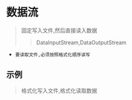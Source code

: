 # 数据流
> 固定写入文件,然后直接读入数据
>> DataInputStream,DataOutputStream

* ```要读取文件,必须按照格式化顺序读写```

## 示例
> 格式化写入文件,格式化读取数据

```java

```